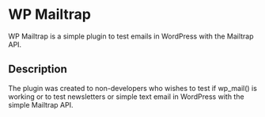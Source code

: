 # WP Mailtrap

WP Mailtrap is a simple plugin to test emails in WordPress with the Mailtrap API.

## Description

The plugin was created to non-developers who wishes to test if wp_mail() is working or to test newsletters or simple text email in WordPress with the simple Mailtrap API.